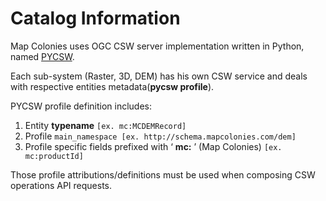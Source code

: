 # Catalog Information
Map Colonies uses OGC CSW server implementation written in Python, named [PYCSW](https://docs.pycsw.org/en/latest/).

Each sub-system (Raster, 3D, DEM) has his own CSW service and deals with respective entities metadata(**pycsw profile**).

PYCSW profile definition includes: <!-- {docsify-ignore-all} -->
1. Entity **typename** `[ex. mc:MCDEMRecord]`
2. Profile `main_namespace [ex. http://schema.mapcolonies.com/dem]`
3. Profile specific fields prefixed with ‘ **mc:** ’ (Map Colonies) `[ex. mc:productId]`

Those profile attributions/definitions must be used when composing CSW operations API requests.